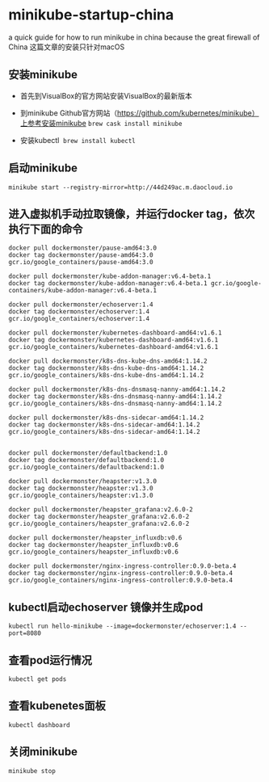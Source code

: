 # minikube-startup-china
a quick guide for how to run minikube in china because the great firewall of China 
这篇文章的安装只针对macOS

## 安装minikube

- 首先到VisualBox的官方网站安装VisualBox的最新版本
- 到minikube Github官方网站（https://github.com/kubernetes/minikube）上参考安装minikube
  `brew cask install minikube`

- 安装kubectl
  `brew install kubectl`
  
## 启动minikube

`minikube start --registry-mirror=http://44d249ac.m.daocloud.io`

## 进入虚拟机手动拉取镜像，并运行docker tag，依次执行下面的命令
```
docker pull dockermonster/pause-amd64:3.0
docker tag dockermonster/pause-amd64:3.0 gcr.io/google_containers/pause-amd64:3.0

docker pull dockermonster/kube-addon-manager:v6.4-beta.1
docker tag dockermonster/kube-addon-manager:v6.4-beta.1 gcr.io/google-containers/kube-addon-manager:v6.4-beta.1

docker pull dockermonster/echoserver:1.4
docker tag dockermonster/echoserver:1.4 gcr.io/google_containers/echoserver:1.4

docker pull dockermonster/kubernetes-dashboard-amd64:v1.6.1
docker tag dockermonster/kubernetes-dashboard-amd64:v1.6.1 gcr.io/google_containers/kubernetes-dashboard-amd64:v1.6.1

docker pull dockermonster/k8s-dns-kube-dns-amd64:1.14.2
docker tag dockermonster/k8s-dns-kube-dns-amd64:1.14.2 gcr.io/google_containers/k8s-dns-kube-dns-amd64:1.14.2

docker pull dockermonster/k8s-dns-dnsmasq-nanny-amd64:1.14.2
docker tag dockermonster/k8s-dns-dnsmasq-nanny-amd64:1.14.2 gcr.io/google_containers/k8s-dns-dnsmasq-nanny-amd64:1.14.2

docker pull dockermonster/k8s-dns-sidecar-amd64:1.14.2
docker tag dockermonster/k8s-dns-sidecar-amd64:1.14.2 gcr.io/google_containers/k8s-dns-sidecar-amd64:1.14.2


docker pull dockermonster/defaultbackend:1.0
docker tag dockermonster/defaultbackend:1.0 gcr.io/google_containers/defaultbackend:1.0

docker pull dockermonster/heapster:v1.3.0
docker tag dockermonster/heapster:v1.3.0 gcr.io/google_containers/heapster:v1.3.0

docker pull dockermonster/heapster_grafana:v2.6.0-2
docker tag dockermonster/heapster_grafana:v2.6.0-2 gcr.io/google_containers/heapster_grafana:v2.6.0-2

docker pull dockermonster/heapster_influxdb:v0.6
docker tag dockermonster/heapster_influxdb:v0.6 gcr.io/google_containers/heapster_influxdb:v0.6

docker pull dockermonster/nginx-ingress-controller:0.9.0-beta.4
docker tag dockermonster/nginx-ingress-controller:0.9.0-beta.4 gcr.io/google_containers/nginx-ingress-controller:0.9.0-beta.4
```

## kubectl启动echoserver 镜像并生成pod

`kubectl run hello-minikube --image=dockermonster/echoserver:1.4 --port=8080`

## 查看pod运行情况

`kubectl get pods`

## 查看kubenetes面板

`kubectl dashboard`

## 关闭minikube

`minikube stop`






